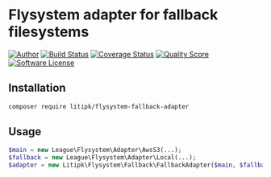 # Flysystem adapter for fallback filesystems


[![Author](http://img.shields.io/badge/author-@castarco-blue.svg?style=flat-square)](https://twitter.com/castarco)
[![Build Status](https://img.shields.io/travis/Litipk/flysystem-fallback-adapter/master.svg?style=flat-square)](https://travis-ci.org/Litipk/flysystem-fallback-adapter)
[![Coverage Status](https://img.shields.io/scrutinizer/coverage/g/litipk/flysystem-fallback-adapter.svg?style=flat-square)](https://scrutinizer-ci.com/g/litipk/flysystem-fallback-adapter/code-structure)
[![Quality Score](https://img.shields.io/scrutinizer/g/litipk/flysystem-fallback-adapter.svg?style=flat-square)](https://scrutinizer-ci.com/g/litipk/flysystem-fallback-adapter)
[![Software License](https://img.shields.io/badge/license-MIT-brightgreen.svg?style=flat-square)](LICENSE)

## Installation

```bash
composer require litipk/flysystem-fallback-adapter
```

## Usage

```php
$main = new League\Flysystem\Adapter\AwsS3(...);
$fallback = new League\Flysystem\Adapter\Local(...);
$adapter = new Litipk\Flysystem\Fallback\FallbackAdapter($main, $fallback);
```
